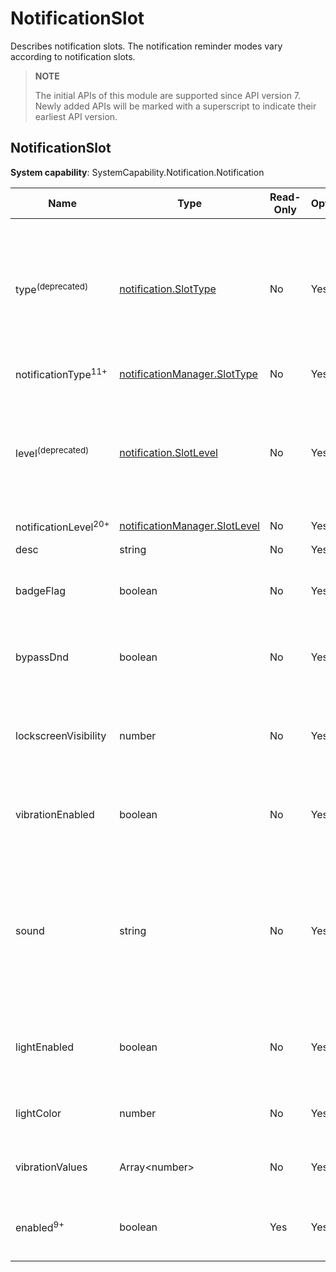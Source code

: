 # NotificationSlot
<!--Kit: Notification Kit-->
<!--Subsystem: Notification-->
<!--Owner: @michael_woo888-->
<!--Designer: @dongqingran; @wulong158-->
<!--Tester: @wanghong1997-->
<!--Adviser: @fang-jinxu-->

Describes notification slots. The notification reminder modes vary according to notification slots.

> **NOTE**
>
> The initial APIs of this module are supported since API version 7. Newly added APIs will be marked with a superscript to indicate their earliest API version.

## NotificationSlot

**System capability**: SystemCapability.Notification.Notification

| Name                | Type                | Read-Only| Optional| Description                  |
| -------------------- | ---------------------|---- | --- |----------------------|
| type<sup>(deprecated)</sup> | [notification.SlotType](js-apis-notification.md#slottype) | No| Yes | Notification slot type.<br>This attribute is supported since API version 7 and deprecated since API version 11. You are advised to use **notificationType** instead.               |
| notificationType<sup>11+</sup>                 | [notificationManager.SlotType](js-apis-notificationManager.md#slottype) | No| Yes | Notification slot type.               |
| level<sup>(deprecated)</sup> | [notification.SlotLevel](js-apis-notificationManager.md#slotlevel) | No| Yes | Notification level.<br>This attribute is supported since API version 7 and deprecated since API version 20. You are advised to use **notificationLevel** instead.|
| notificationLevel<sup>20+</sup>                 | [notificationManager.SlotLevel](js-apis-notificationManager.md#slotlevel) | No| Yes | Notification level.               |
| desc                 | string                | No| Yes | Notification slot description.           |
| badgeFlag            | boolean               | No| Yes | Whether to display the badge.<br> - **true**: Yes.<br> - **false**: No.             |
| bypassDnd            | boolean               | No| Yes | Whether to bypass DND mode in the system.<br> - **true**: Yes.<br> - **false**: No.      |
| lockscreenVisibility | number                | No| Yes | Mode for displaying the notification on the lock screen. Not supported currently.      |
| vibrationEnabled     | boolean               | No| Yes | Whether to enable vibration for the notification.<br> - **true**: Yes.<br> - **false**: No.              |
| sound                | string                | No| Yes | Name of the custom ringtone file for notifications. This file is stored in the **resources/rawfile** directory and supports formats such as M4A, AAC, MP3, OGG, WAV, FLAC, and AMR.              |
| lightEnabled         | boolean               | No| Yes | Whether the indicator blinks for the notification.<br> - **true**: Yes.<br> - **false**: No.               |
| lightColor           | number                | No| Yes | Indicator color of the notification. Not supported currently.              |
| vibrationValues      | Array\<number\>       | No| Yes | Vibration mode of the notification. Not supported currently.             |
| enabled<sup>9+</sup> | boolean               | Yes| Yes | Whether the notification is enabled.<br> - **true**: enabled.<br> - **false**: disabled.        |

